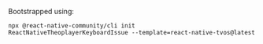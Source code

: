 Bootstrapped using:

```
npx @react-native-community/cli init ReactNativeTheoplayerKeyboardIssue --template=react-native-tvos@latest
```
